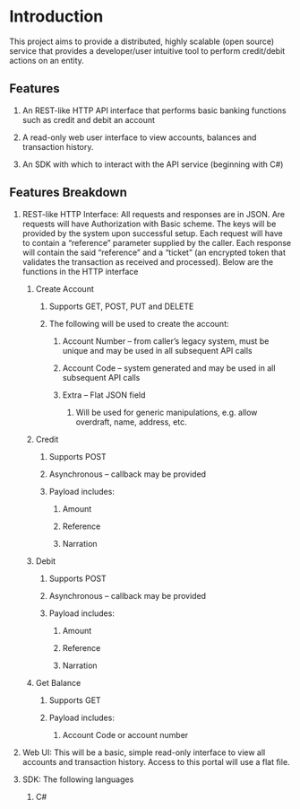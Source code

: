 Introduction
============

This project aims to provide a distributed, highly scalable (open source)
service that provides a developer/user intuitive tool to perform credit/debit
actions on an entity.

Features
--------

1.  An REST-like HTTP API interface that performs basic banking functions such
    as credit and debit an account

2.  A read-only web user interface to view accounts, balances and transaction
    history.

3.  An SDK with which to interact with the API service (beginning with C\#)

Features Breakdown
------------------

1.  REST-like HTTP Interface: All requests and responses are in JSON. Are
    requests will have Authorization with Basic scheme. The keys will be
    provided by the system upon successful setup. Each request will have to
    contain a “reference” parameter supplied by the caller. Each response will
    contain the said “reference” and a “ticket” (an encrypted token that
    validates the transaction as received and processed). Below are the
    functions in the HTTP interface

    1.  Create Account

        1.  Supports GET, POST, PUT and DELETE

        2.  The following will be used to create the account:

            1.  Account Number – from caller’s legacy system, must be unique and
                may be used in all subsequent API calls

            2.  Account Code – system generated and may be used in all
                subsequent API calls

            3.  Extra – Flat JSON field

                1.  Will be used for generic manipulations, e.g. allow
                    overdraft, name, address, etc.

    2.  Credit

        1.  Supports POST

        2.  Asynchronous – callback may be provided

        3.  Payload includes:

            1.  Amount

            2.  Reference

            3.  Narration

    3.  Debit

        1.  Supports POST

        2.  Asynchronous – callback may be provided

        3.  Payload includes:

            1.  Amount

            2.  Reference

            3.  Narration

    4.  Get Balance

        1.  Supports GET

        2.  Payload includes:

            1.  Account Code or account number

2.  Web UI: This will be a basic, simple read-only interface to view all
    accounts and transaction history. Access to this portal will use a flat
    file.

3.  SDK: The following languages

    1.  C\#
